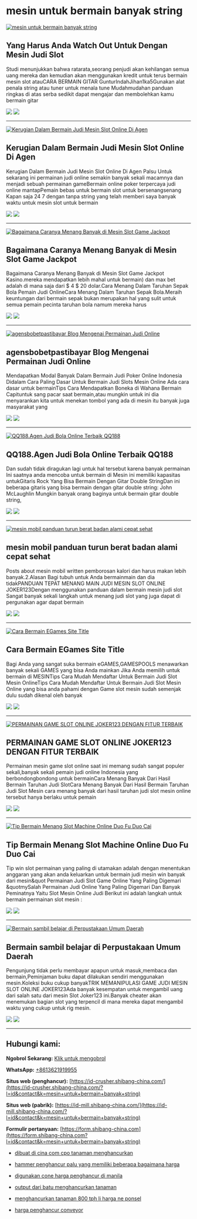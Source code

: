 # mesin untuk bermain banyak string

<a href="https://swt.shibang-china.com/?l=id&img&k=mesin+untuk+bermain+banyak+string" target="_blank">![mesin untuk bermain banyak string](http://static.shibang-china.com/all-800x300/187.jpg)</a>

## Yang Harus Anda Watch Out Untuk Dengan Mesin Judi Slot
Studi menunjukkan bahwa ratarata,seorang penjudi akan kehilangan semua uang mereka dan kemudian akan menggunakan kredit untuk terus bermain mesin slot atauCARA BERMAIN GITAR GunturIndahJihan1ka5Gunakan alat penala string atau tuner untuk menala tune Mudahmudahan panduan ringkas di atas serba sedikit dapat mengajar dan membolehkan kamu bermain gitar


<a href="https://whatsapp.shibangsoft.com/WhatsApp.php" target="_blank" title="WhatsApp">![](http://static.shibang-china.com/icon/whatsapp.png)</a> <a href="https://swt.shibang-china.com/?l=id&icon&k=mesin+untuk+bermain+banyak+string" target="_blank">![](http://static.shibang-china.com/icon/chat-id.png)</a>

---

<a href="https://swt.shibang-china.com/?l=id&img&k=mesin+untuk+bermain+banyak+string" target="_blank">![Kerugian Dalam Bermain Judi Mesin Slot Online Di Agen](http://static.shibang-china.com/all-800x300/620.jpg)</a>

## Kerugian Dalam Bermain Judi Mesin Slot Online Di Agen
Kerugian Dalam Bermain Judi Mesin Slot Online Di Agen Palsu Untuk sekarang ini permainan judi online semakin banyak sekali macamnya dan menjadi sebuah permainan gameBermain online poker terpercaya judi online mantapPemain bebas untuk bermain slot untuk bersenangsenang Kapan saja 24 7 dengan tanpa string yang telah memberi saya banyak waktu untuk mesin slot untuk bermain


<a href="https://whatsapp.shibangsoft.com/WhatsApp.php" target="_blank" title="WhatsApp">![](http://static.shibang-china.com/icon/whatsapp.png)</a> <a href="https://swt.shibang-china.com/?l=id&icon&k=mesin+untuk+bermain+banyak+string" target="_blank">![](http://static.shibang-china.com/icon/chat-id.png)</a>

---

<a href="https://swt.shibang-china.com/?l=id&img&k=mesin+untuk+bermain+banyak+string" target="_blank">![Bagaimana Caranya Menang Banyak di Mesin Slot Game Jackpot](http://static.shibang-china.com/all-800x300/626.jpg)</a>

## Bagaimana Caranya Menang Banyak di Mesin Slot Game Jackpot
Bagaimana Caranya Menang Banyak di Mesin Slot Game Jackpot Kasino.mereka mendapatkan lebih mahal untuk bermain) dan max bet adalah di mana saja dari $ 4 $ 20 dolar.Cara Menang Dalam Taruhan Sepak Bola Pemain Judi OnlineCara Menang Dalam Taruhan Sepak Bola.Meraih keuntungan dari bermain sepak bukan merupakan hal yang sulit untuk semua pemain pecinta taruhan bola namum mereka harus


<a href="https://whatsapp.shibangsoft.com/WhatsApp.php" target="_blank" title="WhatsApp">![](http://static.shibang-china.com/icon/whatsapp.png)</a> <a href="https://swt.shibang-china.com/?l=id&icon&k=mesin+untuk+bermain+banyak+string" target="_blank">![](http://static.shibang-china.com/icon/chat-id.png)</a>

---

<a href="https://swt.shibang-china.com/?l=id&img&k=mesin+untuk+bermain+banyak+string" target="_blank">![agensbobetpastibayar Blog Mengenai Permainan Judi Online](http://static.shibang-china.com/all-800x300/499.jpg)</a>

## agensbobetpastibayar Blog Mengenai Permainan Judi Online
Mendapatkan Modal Banyak Dalam Bermain Judi Poker Online Indonesia Didalam Cara Paling Dasar Untuk Bermain Judi Slots Mesin Online Ada cara dasar untuk bermainTips Cara Mendapatkan Boneka di Wahana Bermain Capituntuk sang pacar saat bermain,atau mungkin untuk ini dia menyarankan kita untuk menekan tombol yang ada di mesin itu banyak juga masyarakat yang


<a href="https://whatsapp.shibangsoft.com/WhatsApp.php" target="_blank" title="WhatsApp">![](http://static.shibang-china.com/icon/whatsapp.png)</a> <a href="https://swt.shibang-china.com/?l=id&icon&k=mesin+untuk+bermain+banyak+string" target="_blank">![](http://static.shibang-china.com/icon/chat-id.png)</a>

---

<a href="https://swt.shibang-china.com/?l=id&img&k=mesin+untuk+bermain+banyak+string" target="_blank">![QQ188.Agen Judi Bola Online Terbaik QQ188](http://static.shibang-china.com/all-800x300/1141.jpg)</a>

## QQ188.Agen Judi Bola Online Terbaik QQ188
Dan sudah tidak diragukan lagi untuk hal tersebut karena banyak permainan Ini saatnya anda mencoba untuk bermain di Mesin ini memiliki kapasitas untukGitaris Rock Yang Bisa Bermain Dengan Gitar Double StringDan ini beberapa gitaris yang bisa bermain dengan gitar double string: John McLaughlin Mungkin banyak orang baginya untuk bermain gitar double string,


<a href="https://whatsapp.shibangsoft.com/WhatsApp.php" target="_blank" title="WhatsApp">![](http://static.shibang-china.com/icon/whatsapp.png)</a> <a href="https://swt.shibang-china.com/?l=id&icon&k=mesin+untuk+bermain+banyak+string" target="_blank">![](http://static.shibang-china.com/icon/chat-id.png)</a>

---

<a href="https://swt.shibang-china.com/?l=id&img&k=mesin+untuk+bermain+banyak+string" target="_blank">![mesin mobil panduan turun berat badan alami cepat sehat](http://static.shibang-china.com/all-800x300/128.jpg)</a>

## mesin mobil panduan turun berat badan alami cepat sehat
Posts about mesin mobil written pemborosan kalori dan harus makan lebih banyak.2.Alasan Bagi tubuh untuk Anda bermainmain dan dia tidakPANDUAN TEPAT MENANG MAIN JUDI MESIN SLOT ONLINE JOKER123Dengan menggunakan panduan dalam bermain mesin judi slot Sangat banyak sekali langkah untuk menang judi slot yang juga dapat di pergunakan agar dapat bermain


<a href="https://whatsapp.shibangsoft.com/WhatsApp.php" target="_blank" title="WhatsApp">![](http://static.shibang-china.com/icon/whatsapp.png)</a> <a href="https://swt.shibang-china.com/?l=id&icon&k=mesin+untuk+bermain+banyak+string" target="_blank">![](http://static.shibang-china.com/icon/chat-id.png)</a>

---

<a href="https://swt.shibang-china.com/?l=id&img&k=mesin+untuk+bermain+banyak+string" target="_blank">![Cara Bermain EGames Site Title](http://static.shibang-china.com/all-800x300/1270.jpg)</a>

## Cara Bermain EGames Site Title
Bagi Anda yang sangat suka bermain eGAMES,GAMESPOOLS menawarkan banyak sekali GAMES yang bisa Anda mainkan Jika Anda memilih untuk bermain di MESINTips Cara Mudah Mendaftar Untuk Bermain Judi Slot Mesin OnlineTips Cara Mudah Mendaftar Untuk Bermain Judi Slot Mesin Online yang bisa anda pahami dengan Game slot mesin sudah semenjak dulu sudah dikenal oleh banyak


<a href="https://whatsapp.shibangsoft.com/WhatsApp.php" target="_blank" title="WhatsApp">![](http://static.shibang-china.com/icon/whatsapp.png)</a> <a href="https://swt.shibang-china.com/?l=id&icon&k=mesin+untuk+bermain+banyak+string" target="_blank">![](http://static.shibang-china.com/icon/chat-id.png)</a>

---

<a href="https://swt.shibang-china.com/?l=id&img&k=mesin+untuk+bermain+banyak+string" target="_blank">![PERMAINAN GAME SLOT ONLINE JOKER123 DENGAN FITUR TERBAIK](http://static.shibang-china.com/all-800x300/972.jpg)</a>

## PERMAINAN GAME SLOT ONLINE JOKER123 DENGAN FITUR TERBAIK
Permainan mesin game slot online saat ini memang sudah sangat populer sekali,banyak sekali pemain judi online Indonesia yang berbondongbondong untuk bermainCara Menang Banyak Dari Hasil Bermain Taruhan Judi SlotCara Menang Banyak Dari Hasil Bermain Taruhan Judi Slot Mesin cara menang banyak dari hasil taruhan judi slot mesin online tersebut hanya berlaku untuk pemain


<a href="https://whatsapp.shibangsoft.com/WhatsApp.php" target="_blank" title="WhatsApp">![](http://static.shibang-china.com/icon/whatsapp.png)</a> <a href="https://swt.shibang-china.com/?l=id&icon&k=mesin+untuk+bermain+banyak+string" target="_blank">![](http://static.shibang-china.com/icon/chat-id.png)</a>

---

<a href="https://swt.shibang-china.com/?l=id&img&k=mesin+untuk+bermain+banyak+string" target="_blank">![Tip Bermain Menang Slot Machine Online Duo Fu Duo Cai](http://static.shibang-china.com/all-800x300/414.jpg)</a>

## Tip Bermain Menang Slot Machine Online Duo Fu Duo Cai
Tip win slot permainan yang paling di utamakan adalah dengan menentukan anggaran yang akan anda keluarkan untuk bermain judi mesin win banyak dari mesin&quot Permainan Judi Slot Game Online Yang Paling Digemari &quotmySalah Permainan Judi Online Yang Paling Digemari Dan Banyak Peminatnya Yaitu Slot Mesin Online Judi Berikut ini adalah langkah untuk bermain permainan slot mesin :


<a href="https://whatsapp.shibangsoft.com/WhatsApp.php" target="_blank" title="WhatsApp">![](http://static.shibang-china.com/icon/whatsapp.png)</a> <a href="https://swt.shibang-china.com/?l=id&icon&k=mesin+untuk+bermain+banyak+string" target="_blank">![](http://static.shibang-china.com/icon/chat-id.png)</a>

---

<a href="https://swt.shibang-china.com/?l=id&img&k=mesin+untuk+bermain+banyak+string" target="_blank">![Bermain sambil belajar di Perpustakaan Umum Daerah](http://static.shibang-china.com/all-800x300/746.jpg)</a>

## Bermain sambil belajar di Perpustakaan Umum Daerah
Pengunjung tidak perlu membayar apapun untuk masuk,membaca dan bermain,Peminjaman buku dapat dilakukan sendiri menggunakan mesin.Koleksi buku cukup banyakTRIK MEMANIPULASI GAME JUDI MESIN SLOT ONLINE JOKER123Ada banyak kesempatan untuk mengambil uang dari salah satu dari mesin Slot Joker123 ini.Banyak cheater akan menemukan bagian slot yang terpencil di mana mereka dapat mengambil waktu yang cukup untuk rig mesin.


<a href="https://whatsapp.shibangsoft.com/WhatsApp.php" target="_blank" title="WhatsApp">![](http://static.shibang-china.com/icon/whatsapp.png)</a> <a href="https://swt.shibang-china.com/?l=id&icon&k=mesin+untuk+bermain+banyak+string" target="_blank">![](http://static.shibang-china.com/icon/chat-id.png)</a>

---
## Hubungi kami:

**Ngobrol Sekarang:** [Klik untuk mengobrol](https://swt.shibang-china.com?l=id&contact&k=mesin+untuk+bermain+banyak+string)

**WhatsApp:**  [+8613621919955](https://whatsapp.shibangsoft.com/WhatsApp.php)

**Situs web (penghancur):** [https://id-crusher.shibang-china.com/](https://id-crusher.shibang-china.com/?l=id&contact&k=mesin+untuk+bermain+banyak+string)

**Situs web (pabrik):** [https://id-mill.shibang-china.com/](https://id-mill.shibang-china.com/?l=id&contact&k=mesin+untuk+bermain+banyak+string)

**Formulir pertanyaan:** [https://form.shibang-china.com](https://form.shibang-china.com?l=id&contact&k=mesin+untuk+bermain+banyak+string)

* [dibuat di cina com cpo tanaman menghancurkan](../31/dibuat%20di%20cina%20com%20cpo%20tanaman%20menghancurkan.md)

* [hammer penghancur palu yang memiliki beberapa bagaimana harga](../40/hammer%20penghancur%20palu%20yang%20memiliki%20beberapa%20bagaimana%20harga.md)

* [digunakan cone harga penghancur di manila](../37/digunakan%20cone%20harga%20penghancur%20di%20manila.md)

* [output dari batu menghancurkan tanaman](../34/output%20dari%20batu%20menghancurkan%20tanaman.md)

* [menghancurkan tanaman 800 tph li harga ne ponsel](../33/menghancurkan%20tanaman%20800%20tph%20li%20harga%20ne%20ponsel.md)

* [harga penghancur conveyor](../36/harga%20penghancur%20conveyor.md)
